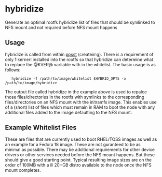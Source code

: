 hybridize
=========

Generate an optimal rootfs hybridize list of files that should be symlinked to NFS mount and not required before NFS mount happens

Usage
-----
hybridize is called from within [ppsst](http://github.com/hpc/ppsst) (createimg).  There is a requirement of only 1 kernerl installed into the rootfs so that hybridize can determine what to replace the @KVER@ varliable with in the whitelist.  The basic usage is as follows:
```
   hybridize -f /path/to/image/whitelist $HYBRID_OPTS -o /path/to/image/hybridize
```

The output file called hybridize in the example above is used to repalce those files/directories in the rootfs with symlinks to the corresponding files/directories on an NFS mount with the initramfs image.  This enables use of a (short) list of files which must remain in RAM to boot the node with any additional files added to the image defaulting to the NFS mount.

Example Whitelist Files
-----------------------
These are files that are currently used to boot RHEL/TOSS images as well as an example for a Fedora 18 image.  These are not guranteed to be as minimal as possible.  There may be additional requirements for other device drivers or other services needed before the NFS mount happens.  But these should give a good starting point.  Typical resulting image sizes are on the order of 100MB with a ill 20+GB distro available to the node once the NFS mount completes.
